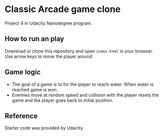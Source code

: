 # Classic Arcade game clone
Project 4 in Udacity Nanodegree program.

## How to run an play
Download or clone this repository and open `index.html` in your browser.
Use arrow keys to move the player around.

## Game logic
- The goal of a game is to for the player to reach water. When water is reached game is won.
- Enemies move at random speed and collision with the player resets the game and the player goes back to initial position.

## Reference
Starter code was provided by Udacity.
